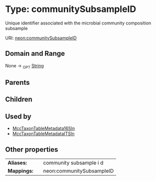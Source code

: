 
# Type: communitySubsampleID


Unique identifier associated with the microbial community composition subsample

URI: [neon:communitySubsampleID](https://data.neonscience.org/communitySubsampleID)


## Domain and Range

None ->  <sub>OPT</sub> [String](types/String.md)

## Parents


## Children


## Used by

 * [MccTaxonTableMetadata16SIn](MccTaxonTableMetadata16SIn.md)
 * [MccTaxonTableMetadataITSIn](MccTaxonTableMetadataITSIn.md)

## Other properties

|  |  |  |
| --- | --- | --- |
| **Aliases:** | | community subsample i d |
| **Mappings:** | | neon:communitySubsampleID |

